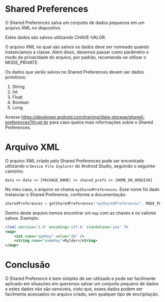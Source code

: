 # Shared Preferences

O Shared Preferences salva um conjunto de dados pequenos em um arquivo XML no dispositivo.

Estes dados são salvos utilizando CHAVE-VALOR.

O arquivo XML no qual são salvos os dados deve ser nomeado quando instanciamos a classe. Além disso, devemos passar como parâmetro o modo de privacidade do arquivo, por padrão, recomenda-se utilizar o MODE_PRIVATE.

Os dados que serão salvos no Shared Preferences devem ser dados primitivos:

1. String
2. Int
3. Float
4. Boolean
5. Long

Acesse https://developer.android.com/training/data-storage/shared-preferences?hl=pt-br para caso queira mais informações sobre o Shared Preferences.

# Arquivo XML

O arquivo XML criado pelo Shared Preferences pode ser encontrado utilizando o `Device File Explorer` do Android Studio, seguindo o seguinte caminho:

```
data >> data >> [PACKAGE_NAME] >> shared_prefs >> [NOME_DO_ARQUIVO]
```

No meu caso, o arquivo se chama `mySharedPreferences`.
Esse nome foi dado instanciar o Shared Preference, conforme a documentação:

```kotlin
sharedPreferences = getSharedPreferences("mySharedPreferences", MODE_PRIVATE)
```

Dentro deste arquivo iremos encontrar um `map` com as chaves e os valores salvos. Exemplo:

```xml
<?xml version='1.0' encoding='utf-8' standalone='yes' ?>
<map>
    <int name="ageKey" value="26" />
    <string name="nameKey">Rylder</string>
</map>
```
# Conclusão 

O Shared Preference é bem simples de ser utilizado e pode ser facilmente aplicado em situações em queremos salvar um conjunto pequeno de dados e estes dados não são sensiveis, visto que, esses dados podem ser facilmente acessados no arquivo criado, sem qualquer tipo de encripitação.

